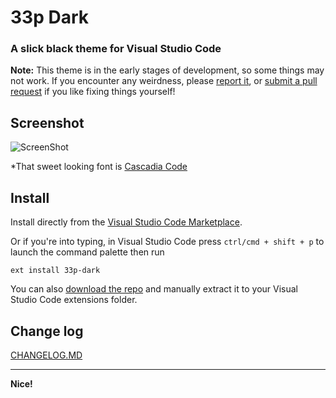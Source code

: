 # 33p Dark

### A slick black theme for Visual Studio Code

**Note:** This theme is in the early stages of development, so some things may not work. If you encounter any weirdness, please [report it](https://github.com/33p/33p-dark/issues), or [submit a pull request](https://github.com/33p/33p-dark) if you like fixing things yourself!


## Screenshot

![ScreenShot](https://raw.githubusercontent.com/33p/33p-dark/master/screenshot.png)

\*That sweet looking font is [Cascadia Code](https://github.com/microsoft/cascadia-code)


## Install

Install directly from the [Visual Studio Code Marketplace](https://marketplace.visualstudio.com/items?itemName=33p.33p-dark).

Or if you're into typing, in Visual Studio Code press `ctrl/cmd + shift + p` to launch the command palette then run
```
ext install 33p-dark
```

You can also [download the repo](https://github.com/33p/33p-dark) and manually extract it to your Visual Studio Code extensions folder.


## Change log

[CHANGELOG.MD](https://github.com/33p/33p-dark/blob/master/CHANGELOG.md)

---

**Nice!**